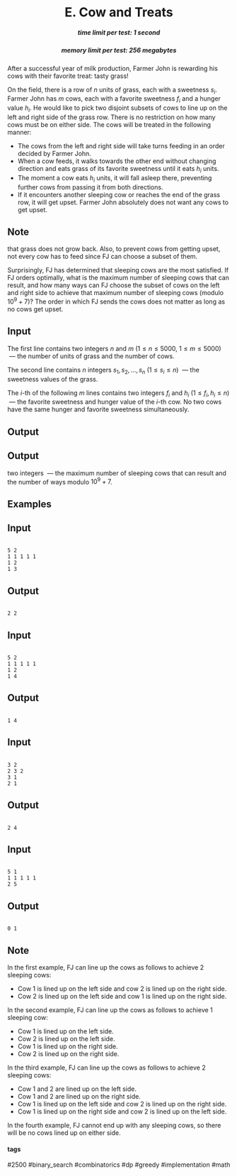 <h1 style='text-align: center;'> E. Cow and Treats</h1>

<h5 style='text-align: center;'>time limit per test: 1 second</h5>
<h5 style='text-align: center;'>memory limit per test: 256 megabytes</h5>

After a successful year of milk production, Farmer John is rewarding his cows with their favorite treat: tasty grass!

On the field, there is a row of $n$ units of grass, each with a sweetness $s_i$. Farmer John has $m$ cows, each with a favorite sweetness $f_i$ and a hunger value $h_i$. He would like to pick two disjoint subsets of cows to line up on the left and right side of the grass row. There is no restriction on how many cows must be on either side. The cows will be treated in the following manner: 

* The cows from the left and right side will take turns feeding in an order decided by Farmer John.
* When a cow feeds, it walks towards the other end without changing direction and eats grass of its favorite sweetness until it eats $h_i$ units.
* The moment a cow eats $h_i$ units, it will fall asleep there, preventing further cows from passing it from both directions.
* If it encounters another sleeping cow or reaches the end of the grass row, it will get upset. Farmer John absolutely does not want any cows to get upset.

## Note

 that grass does not grow back. Also, to prevent cows from getting upset, not every cow has to feed since FJ can choose a subset of them. 

Surprisingly, FJ has determined that sleeping cows are the most satisfied. If FJ orders optimally, what is the maximum number of sleeping cows that can result, and how many ways can FJ choose the subset of cows on the left and right side to achieve that maximum number of sleeping cows (modulo $10^9+7$)? The order in which FJ sends the cows does not matter as long as no cows get upset. 

## Input

The first line contains two integers $n$ and $m$ ($1 \le n \le 5000$, $1 \le m \le 5000$)  — the number of units of grass and the number of cows. 

The second line contains $n$ integers $s_1, s_2, \ldots, s_n$ ($1 \le s_i \le n$)  — the sweetness values of the grass.

The $i$-th of the following $m$ lines contains two integers $f_i$ and $h_i$ ($1 \le f_i, h_i \le n$)  — the favorite sweetness and hunger value of the $i$-th cow. No two cows have the same hunger and favorite sweetness simultaneously.

## Output

## Output

 two integers  — the maximum number of sleeping cows that can result and the number of ways modulo $10^9+7$. 

## Examples

## Input


```

5 2
1 1 1 1 1
1 2
1 3

```
## Output


```

2 2

```
## Input


```

5 2
1 1 1 1 1
1 2
1 4

```
## Output


```

1 4

```
## Input


```

3 2
2 3 2
3 1
2 1

```
## Output


```

2 4

```
## Input


```

5 1
1 1 1 1 1
2 5

```
## Output


```

0 1

```
## Note

In the first example, FJ can line up the cows as follows to achieve $2$ sleeping cows: 

* Cow $1$ is lined up on the left side and cow $2$ is lined up on the right side.
* Cow $2$ is lined up on the left side and cow $1$ is lined up on the right side.

In the second example, FJ can line up the cows as follows to achieve $1$ sleeping cow: 

* Cow $1$ is lined up on the left side.
* Cow $2$ is lined up on the left side.
* Cow $1$ is lined up on the right side.
* Cow $2$ is lined up on the right side.

In the third example, FJ can line up the cows as follows to achieve $2$ sleeping cows: 

* Cow $1$ and $2$ are lined up on the left side.
* Cow $1$ and $2$ are lined up on the right side.
* Cow $1$ is lined up on the left side and cow $2$ is lined up on the right side.
* Cow $1$ is lined up on the right side and cow $2$ is lined up on the left side.

In the fourth example, FJ cannot end up with any sleeping cows, so there will be no cows lined up on either side.



#### tags 

#2500 #binary_search #combinatorics #dp #greedy #implementation #math 